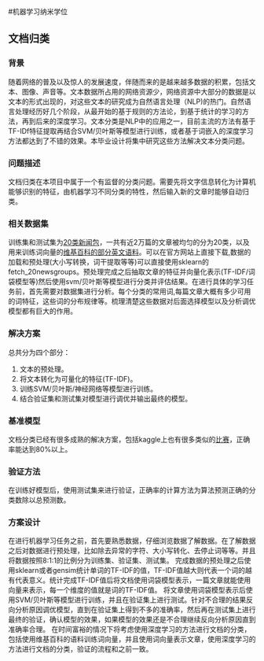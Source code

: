 ﻿#机器学习纳米学位 
## 文档归类
### 背景
随着网络的普及以及惊人的发展速度，伴随而来的是越来越多数据的积累，包括文本、图像、声音等。文本数据所占用的网络资源少，网络资源中大部分的数据是以文本的形式出现的，对这些文本的研究成为自然语言处理（NLP)的热门。自然语言处理经历好几个阶段，从最开始的基于规则的方法论，到基于统计的学习的方法，再到后来的深度学习。文本分类是NLP中的应用之一，目前主流的方法有基于TF-IDf特征提取再结合SVM/贝叶斯等模型进行训练，或者基于词嵌入的深度学习方法都达到了不错的效果。本毕业设计将集中研究这些方法解决文本分类问题。
### 问题描述
文档归类在本项目中属于一个有监督的分类问题。需要先将文字信息转化为计算机能够识别的特征，由机器学习不同分类的特性，然后输入新的文章时能够自动归类。
### 相关数据集
训练集和测试集为[20类新闻包](http://www.qwone.com/~jason/20Newsgroups/)，一共有近2万篇的文章被均匀的分为20类，以及用来训练词向量的[维基百科的部分英文语料](http://mattmahoney.net/dc/text8.zip)。可以在官方网站上直接下载,数据的加载和预处理(大小写转换，词干提取等等)可以直接使用sklearn的fetch_20newsgroups。预处理完成之后抽取文章的特征并向量化表示(TF-IDF/词袋模型等)然后使用svm/贝叶斯等模型进行分类并评估结果。在进行具体的学习任务前，首先需要对数据集进行分析。每个分类的常用词,每篇文章大概有多少可用的词特征，这些词的分布规律等。梳理清楚这些数据对后面选择模型以及分析调优模型都有巨大的作用。
### 解决方案
总共分为四个部分：
1. 文本的预处理。
2. 将文本转化为可量化的特征(TF-IDF)。
3. 训练SVM/贝叶斯/神经网络等模型进行训练。
4. 结合验证集和测试集对模型进行调优并输出最终的模型。
### 基准模型
文档分类已经有很多成熟的解决方案，包括kaggle上也有很多类似的[比赛](https://www.kaggle.com/c/cmsc-5622-document-classification)，正确率能达到80%以上。
### 验证方法
在训练好模型后，使用测试集来进行验证，正确率的计算方法为算法预测正确的分类数除以总预测数。
### 方案设计
在进行机器学习任务之前，首先要熟悉数据，仔细浏览数据了解数据。在了解数据之后对数据进行预处理，比如除去异常的字符、大小写转化、去停止词等等。并且将数据按照8:1:1的比例分为训练集、验证集、测试集。
完成数据的预处理之后使用sklearn或者gensim统计单词的TF-IDF的值，TF-IDF值越大则代表一个词的越有代表意义。统计完成TF-IDF值后将文档使用词袋模型表示，一篇文章就能使用向量来表示，每一个维度的值就是词的TF-IDF值。
将文章使用词袋模型表示后使用SVM/贝叶斯等模型进行训练，并且在验证集上进行测试。针对不合理的结果反向分析原因调优模型，直到在验证集上得到不多的准确率，然后再在测试集上进行最终的验证，确认模型的效果，如果模型的效果还是不合理继续反向分析原因直到准确率合理。
在时间富裕的情况下将考虑使用深度学习的方法进行文档的分类，包括使用维基百科的语料训练词向量，并且使用词向量表示文章，使用深度学习的方法进行文档的分类，验证的流程和之前一致。



